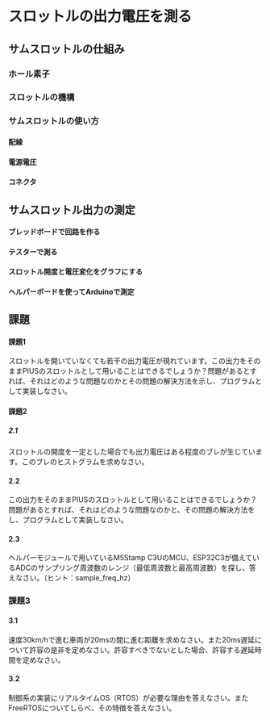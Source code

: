 # スロットルの出力電圧を測る

## サムスロットルの仕組み

### ホール素子

### スロットルの機構

### サムスロットルの使い方

#### 配線

#### 電源電圧

#### コネクタ

## サムスロットル出力の測定

#### ブレッドボードで回路を作る

#### テスターで測る

#### スロットル開度と電圧変化をグラフにする

#### ヘルパーボードを使ってArduinoで測定

## 課題

#### 課題1 

スロットルを開いていなくても若干の出力電圧が現れています。この出力をそのままPIUSのスロットルとして用いることはできるでしょうか？問題があるとすれば、それはどのような問題なのかとその問題の解決方法を示し、プログラムとして実装しなさい。

#### 課題2

##### 2.1

スロットルの開度を一定とした場合でも出力電圧はある程度のブレが生じています。このブレのヒストグラムを求めなさい。

#### 2.2

この出力をそのままPIUSのスロットルとして用いることはできるでしょうか？問題があるとすれば、それはどのような問題なのかと、その問題の解決方法をし、プログラムとして実装しなさい。

#### 2.3

ヘルパーモジュールで用いているM5Stamp C3UのMCU、ESP32C3が備えているADCのサンプリング周波数のレンジ（最低周波数と最高周波数）を探し、答えなさい。（ヒント：sample_freq_hz）

### 課題3

#### 3.1

速度30km/hで進む車両が20msの間に進む距離を求めなさい。また20ms遅延について許容の是非を定めなさい。許容すべきでないとした場合、許容する遅延時間を定めなさい。

#### 3.2

制御系の実装にリアルタイムOS（RTOS）が必要な理由を答えなさい。またFreeRTOSについてしらべ、その特徴を答えなさい。

